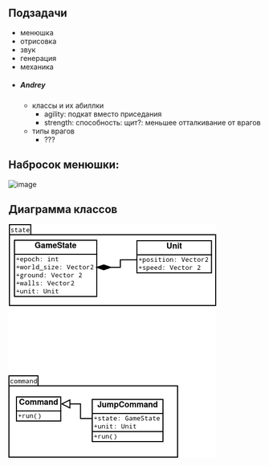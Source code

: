 ## Подзадачи

  - менюшка
  - отрисовка
  - звук
  - генерация
  - механика
  - ##### Andrey
      - классы и их абиллки
        - agility: подкат вместо приседания
        - strength: способность: щит?: меньшее отталкивание от врагов
      - типы врагов
        - ???

## Набросок менюшки:

![image](https://user-images.githubusercontent.com/42013240/93690970-973d7c80-fae7-11ea-98a4-3025de461f7f.png)

## Диаграмма классов

![Classes](ТЗ.assets/Classes.png)